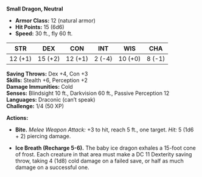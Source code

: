 **Small Dragon, Neutral**

- **Armor Class:** 12 (natural armor)
- **Hit Points:** 15 (6d6)
- **Speed:** 30 ft., fly 60 ft.

|**STR**|**DEX**|**CON**|**INT**|**WIS**|**CHA**|
|---|---|---|---|---|---|
|12 (+1)|15 (+2)|12 (+1)|2 (-4)|10 (+0)|8 (-1)|

**Saving Throws:** Dex +4, Con +3  
**Skills:** Stealth +6, Perception +2  
**Damage Immunities:** Cold  
**Senses:** Blindsight 10 ft., Darkvision 60 ft., Passive Perception 12  
**Languages:** Draconic (can’t speak)  
**Challenge:** 1/4 (50 XP)

**Actions:**

- **Bite.** _Melee Weapon Attack:_ +3 to hit, reach 5 ft., one target. _Hit:_ 5 (1d6 + 2) piercing damage.
    
- **Ice Breath (Recharge 5-6).** The baby ice dragon exhales a 15-foot cone of frost. Each creature in that area must make a DC 11 Dexterity saving throw, taking 4 (1d8) cold damage on a failed save, or half as much damage on a successful one.